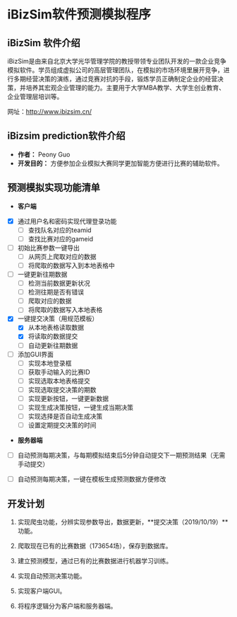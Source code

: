 # iBizSim软件预测模拟程序

## iBizSim 软件介绍

iBizSim是由来自北京大学光华管理学院的教授带领专业团队开发的一款企业竞争模拟软件。学员组成虚拟公司的高层管理团队，在模拟的市场环境里展开竞争，进行多期经营决策的演练，通过竞赛对抗的手段，锻炼学员正确制定企业的经营决策，并培养其宏观企业管理的能力。主要用于大学MBA教学、大学生创业教育、企业管理层培训等。

网址：http://www.ibizsim.cn/

## iBizsim prediction软件介绍

- **作者：**
Peony Guo
- **开发目的：**
方便参加企业模拟大赛同学更加智能方便进行比赛的辅助软件。

## 预测模拟实现功能清单

- **客户端**
- [x] 通过用户名和密码实现代理登录功能
    - [ ] 查找队名对应的teamid
    - [ ] 查找比赛对应的gameid
- [ ] 初始比赛参数一键导出
    - [ ] 从网页上爬取对应的数据
    - [ ] 将爬取的数据写入到本地表格中
- [ ] 一键更新往期数据
    - [ ] 检测当前数据更新状况
    - [ ] 检测往期是否有错误
    - [ ] 爬取对应的数据
    - [ ] 将爬取的数据写入本地表格
- [x] 一键提交决策（用规范模板）
    - [x] 从本地表格读取数据
    - [x] 将读取的数据提交
    - [ ] 自动更新往期数据
- [ ] 添加GUI界面
    - [ ] 实现本地登录框
    - [ ] 获取手动输入的比赛ID
    - [ ] 实现选取本地表格提交
    - [ ] 实现选取提交决策的期数
    - [ ] 实现更新按钮，一键更新数据
    - [ ] 实现生成决策按钮，一键生成当期决策
    - [ ] 实现选择是否自动生成决策
    - [ ] 设置定期提交决策的时间

- **服务器端**
- [ ] 自动预测每期决策，与每期模拟结束后5分钟自动提交下一期预测结果（无需手动提交）
- [ ] 自动预测每期决策，一键在模板生成预测数据方便修改


## 开发计划

1. 实现爬虫功能，分辨实现参数导出，数据更新，**提交决策（2019/10/19）**功能。

2. 爬取现在已有的比赛数据（173654场），保存到数据库。

3. 建立预测模型，通过已有的比赛数据进行机器学习训练。

4. 实现自动预测决策功能。

5. 实现客户端GUI。

6. 将程序逻辑分为客户端和服务器端。
